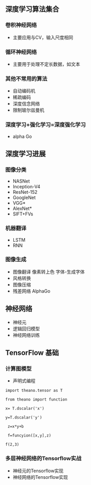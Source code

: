 
## 深度学习算法集合
### 卷积神经网络
- 主要应用与CV，输入尺度相同
### 循环神经网络
- 主要用于处理不定长数据，如文本
### 其他不常用的算法
- 自动编码机
- 稀疏编码
- 深度信念网络
- 限制玻尔兹曼机
### 深度学习+强化学习=深度强化学习 
- alpha Go

## 深度学习进展
### 图像分类
- NASNet
- Inception-V4
- ResNet-152
- GoogleNet
- VGG*
- AlexNet*
- SIFT+FVs
### 机器翻译
- LSTM
- RNN
### 图像生成
- 图像翻译 像素转上色  字体-生成字体
- 风格转换 
- 图像压缩
- 残差网络 AlphaGo

## 神经网络
- 神经元
- 逻辑回归模型
- 神经网络训练

## TensorFlow 基础
### 计算图模型
- 声明式编程

```import theano.tensor as T```

```from theano import function ```

```x= T.dscalar('x')```

```y=T.dscalar('y')```

``` z=x*y+b```

``` f=funcyion([x,y],z)```

```f(2,3)```

### 多层神经网络的Tensorflow实战
- 神经元的Tensorflow实现
- 神经网络的Tensorflow实现
